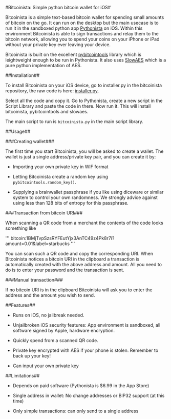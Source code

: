 #Bitcoinista: Simple python bitcoin wallet for iOS#

Bitcoinista is a simple text-based bitcoin wallet for spending small
amounts of bitcoin on the go. It can run on the desktop but the main
usecase is to run it in the sandboxed python app
[Pythonista](http://omz-software.com/pythonista/) on iOS. Within this
environment Bitcoinista is able to sign transactions and relay them to
the bitcoin network, allowing you to spend your coins on your iPhone
or iPad without your private key ever leaving your device.

Bitcoinista is built on the excellent
[pybitcointools](https://github.com/vbuterin/pybitcointools) library
which is leightweight enough to be run in Pythonista. It also uses
[SlowAES](https://code.google.com/p/slowaes/) which is a pure python
implementation of AES.

##Installation##

To install Bitcoinista on your iOS device, go to installer.py in the
bitcoinista repository, the raw code is here:
[installer.py](https://raw.githubusercontent.com/christianlundkvist/bitcoinista/master/installer.py).

Select all the code and copy it. Go to Pythonista, create a new script
in the Script Library and paste the code in there. Now run it. This
will install bitcoinista, pybitcointools and slowaes.

The main script to run is ```bitcoinista.py``` in the main script
library.

##Usage##

###Creating wallet###

The first time you start Bitcoinista, you will be asked to create a
wallet. The wallet is just a single address/private key pair, and you
can create it by:

* Importing your own private key in WIF format

* Letting Bitcoinista create a random key using ```pybitcointools.random_key()```.

* Supplying a brainwallet passphrase if you like using diceware or
  similar system to control your own randomness. We strongly advice
  against using less than 128 bits of entropy for this passphrase.

###Transaction from bitcoin URI###

When scanning a QR code from a merchant the contents of the code looks something like

'''
bitcoin:1BMjTvpSzsRYFEutYjx3AnTC49z4Pk8r7i?amount=0.01&label=starbucks
'''

You can scan such a QR code and copy the corresponding URI. When
Bitcoinista notices a bitcoin URI in the clipboard a transaction is
automatically created with the above address and amount. All you need
to do is to enter your password and the transaction is sent.

###Manual transaction###

If no bitcoin URI is in the clipboard Bitcoinista will ask you to
enter the address and the amount you wish to send.

##Features##

* Runs on iOS, no jailbreak needed.

* Unjailbroken iOS security features: App environment is sandboxed, all
  software signed by Apple, hardware encryption.

* Quickly spend from a scanned QR code.

* Private key encrypted with AES if your phone is stolen. Remember to
  back up your key!

* Can input your own private key


##Limitations##

* Depends on paid software (Pythonista is $6.99 in the App Store)

* Single address in wallet: No change addresses or BIP32 support (at this time)

* Only simple transactions: can only send to a single address
